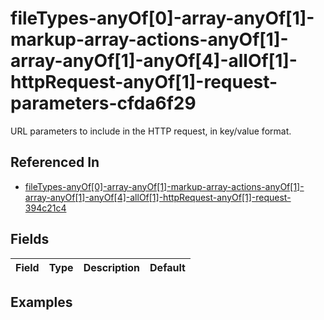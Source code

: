 
# fileTypes-anyOf[0]-array-anyOf[1]-markup-array-actions-anyOf[1]-array-anyOf[1]-anyOf[4]-allOf[1]-httpRequest-anyOf[1]-request-parameters-cfda6f29

URL parameters to include in the HTTP request, in key/value format.

## Referenced In

- [fileTypes-anyOf[0]-array-anyOf[1]-markup-array-actions-anyOf[1]-array-anyOf[1]-anyOf[4]-allOf[1]-httpRequest-anyOf[1]-request-394c21c4](/docs/references/schemas/filetypes-anyof-0--array-anyof-1--markup-array-actions-anyof-1--array-anyof-1--anyof-4--allof-1--httprequest-anyof-1--request-394c21c4)

## Fields

Field | Type | Description | Default
:-- | :-- | :-- | :--

## Examples
